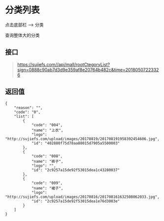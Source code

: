 # 分类列表

点击底部栏 --> 分类

查询整体大的分类

## 接口

> https://sujiefs.com//api/mall/rootCtegoryList?sign=0888c90ab7d3d9e359af8e20764b482c&time=20180507223326

## 返回值

```
{
    "reason": "",
    "code": "0",
    "list": [
        {
            "code": "004",
            "name": "上衣",
            "logo": "http://sujiefs.com/upload/images/20170819/201708191958392454606.jpg",
            "id": "402880f75d78aa88015d7905a5500003"
        },
        {
            "code": "008",
            "name": "裤子",
            "logo": "",
            "id": "2c9257a15de92f53015dea1c43280037"
        },
        {
            "code": "009",
            "name": "裙子",
            "logo": "http://sujiefs.com/upload/images/20170816/201708161632508062033.jpg",
            "id": "2c9257a15de92f53015dea1e76d3003e"
        }
    ]
}
```
